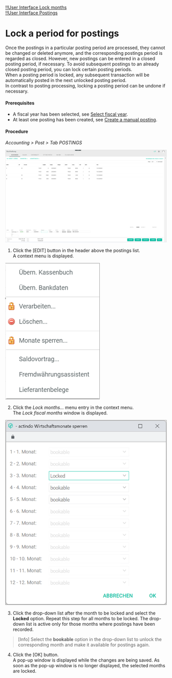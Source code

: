 [!!User Interface Lock months](../UserInterface/01_Book.md#lock-months)  
[!!User Interface Postings](../UserInterface/01a_Bookings.md)  


# Lock a period for postings

Once the postings in a particular posting period are processed, they cannot be changed or deleted anymore, and the corresponding postings period is regarded as closed. However, new postings can be entered in a closed posting period, if necessary. To avoid subsequent postings to an already closed posting period, you can lock certain posting periods.   
When a posting period is locked, any subsequent transaction will be automatically posted in the next unlocked posting period.    
In contrast to posting processing, locking a posting period can be undone if necessary.

#### Prerequisites

- A fiscal year has been selected, see [Select fiscal year](./01_SelectFiscalYear.md).
- At least one posting has been created, see [Create a manual posting](./04_CreateManualBooking.md).

#### Procedure

*Accounting > Post > Tab POSTINGS*

![Postings](../../Assets/Screenshots/RetailSuiteAccounting/Book/Bookings/Bookings.png "[Postings]")

1. Click the [EDIT] button in the header above the postings list.  
A context menu is displayed.

  ![Edit](../../Assets/Screenshots/RetailSuiteAccounting/Book/Edit.png "[Edit]")

2. Click the *Lock months...* menu entry in the context menu.     
  The *Lock fiscal months* window is displayed.

  ![Lock months selection window](../../Assets/Screenshots/RetailSuiteAccounting/Book/LockMonths.png "[Lock months selection window]")

3. Click the drop-down list after the month to be locked and select the **Locked** option. Repeat this step for all months to be locked. The drop-down list is active only for those months where postings have been recorded.

  > [Info] Select the **bookable** option in the drop-down list to unlock the corresponding month and make it available for postings again.

4. Click the [OK] button.  
A pop-up window is displayed while the changes are being saved. As soon as the pop-up window is no longer displayed, the selected months are locked.
